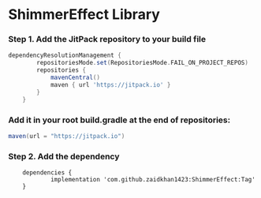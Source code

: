 # ShimmerEffect Library #

### Step 1. Add the JitPack repository to your build file ###
```gradle
dependencyResolutionManagement {
		repositoriesMode.set(RepositoriesMode.FAIL_ON_PROJECT_REPOS)
		repositories {
			mavenCentral()
			maven { url 'https://jitpack.io' }
		}
	}
 ```

### Add it in your root build.gradle at the end of repositories: ###
```gradle
maven(url = "https://jitpack.io")
```

### Step 2. Add the dependency ###
```gradel
	dependencies {
	        implementation 'com.github.zaidkhan1423:ShimmerEffect:Tag'
	}
```
